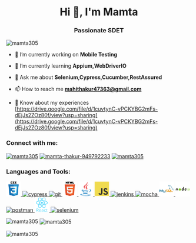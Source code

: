 <h1 align="center">Hi 👋, I'm Mamta</h1>
<h3 align="center">Passionate SDET</h3>

<p align="left"> <img src="https://komarev.com/ghpvc/?username=mamta305&label=Profile%20views&color=0e75b6&style=flat" alt="mamta305" /> </p>

- 🔭 I’m currently working on **Mobile Testing**

- 🌱 I’m currently learning **Appium,WebDriverIO**

- 💬 Ask me about **Selenium,Cypress,Cucumber,RestAssured**

- 📫 How to reach me **mahithakur47363@gmail.com**

- 📄 Know about my experiences [https://drive.google.com/file/d/1cuvtynC-vPCKYBG2mFs-dEjJs2ZOz80f/view?usp=sharing](https://drive.google.com/file/d/1cuvtynC-vPCKYBG2mFs-dEjJs2ZOz80f/view?usp=sharing)

<h3 align="left">Connect with me:</h3>
<p align="left">
<a href="https://codepen.io/mamta305" target="blank"><img align="center" src="https://raw.githubusercontent.com/rahuldkjain/github-profile-readme-generator/master/src/images/icons/Social/codepen.svg" alt="mamta305" height="30" width="40" /></a>
<a href="https://linkedin.com/in/mamta-thakur-949792233" target="blank"><img align="center" src="https://raw.githubusercontent.com/rahuldkjain/github-profile-readme-generator/master/src/images/icons/Social/linked-in-alt.svg" alt="mamta-thakur-949792233" height="30" width="40" /></a>
<a href="https://codesandbox.com/mamta305" target="blank"><img align="center" src="https://raw.githubusercontent.com/rahuldkjain/github-profile-readme-generator/master/src/images/icons/Social/codesandbox.svg" alt="mamta305" height="30" width="40" /></a>
</p>

<h3 align="left">Languages and Tools:</h3>
<p align="left"> <a href="https://www.w3schools.com/css/" target="_blank" rel="noreferrer"> <img src="https://raw.githubusercontent.com/devicons/devicon/master/icons/css3/css3-original-wordmark.svg" alt="css3" width="40" height="40"/> </a> <a href="https://www.cypress.io" target="_blank" rel="noreferrer"> <img src="https://raw.githubusercontent.com/simple-icons/simple-icons/6e46ec1fc23b60c8fd0d2f2ff46db82e16dbd75f/icons/cypress.svg" alt="cypress" width="40" height="40"/> </a> <a href="https://git-scm.com/" target="_blank" rel="noreferrer"> <img src="https://www.vectorlogo.zone/logos/git-scm/git-scm-icon.svg" alt="git" width="40" height="40"/> </a> <a href="https://www.w3.org/html/" target="_blank" rel="noreferrer"> <img src="https://raw.githubusercontent.com/devicons/devicon/master/icons/html5/html5-original-wordmark.svg" alt="html5" width="40" height="40"/> </a> <a href="https://www.java.com" target="_blank" rel="noreferrer"> <img src="https://raw.githubusercontent.com/devicons/devicon/master/icons/java/java-original.svg" alt="java" width="40" height="40"/> </a> <a href="https://developer.mozilla.org/en-US/docs/Web/JavaScript" target="_blank" rel="noreferrer"> <img src="https://raw.githubusercontent.com/devicons/devicon/master/icons/javascript/javascript-original.svg" alt="javascript" width="40" height="40"/> </a> <a href="https://www.jenkins.io" target="_blank" rel="noreferrer"> <img src="https://www.vectorlogo.zone/logos/jenkins/jenkins-icon.svg" alt="jenkins" width="40" height="40"/> </a> <a href="https://mochajs.org" target="_blank" rel="noreferrer"> <img src="https://www.vectorlogo.zone/logos/mochajs/mochajs-icon.svg" alt="mocha" width="40" height="40"/> </a> <a href="https://www.mysql.com/" target="_blank" rel="noreferrer"> <img src="https://raw.githubusercontent.com/devicons/devicon/master/icons/mysql/mysql-original-wordmark.svg" alt="mysql" width="40" height="40"/> </a> <a href="https://nodejs.org" target="_blank" rel="noreferrer"> <img src="https://raw.githubusercontent.com/devicons/devicon/master/icons/nodejs/nodejs-original-wordmark.svg" alt="nodejs" width="40" height="40"/> </a> <a href="https://postman.com" target="_blank" rel="noreferrer"> <img src="https://www.vectorlogo.zone/logos/getpostman/getpostman-icon.svg" alt="postman" width="40" height="40"/> </a> <a href="https://reactjs.org/" target="_blank" rel="noreferrer"> <img src="https://raw.githubusercontent.com/devicons/devicon/master/icons/react/react-original-wordmark.svg" alt="react" width="40" height="40"/> </a> <a href="https://www.selenium.dev" target="_blank" rel="noreferrer"> <img src="https://raw.githubusercontent.com/detain/svg-logos/780f25886640cef088af994181646db2f6b1a3f8/svg/selenium-logo.svg" alt="selenium" width="40" height="40"/> </a> </p>

<p><img align="left" src="https://github-readme-stats.vercel.app/api/top-langs?username=mamta305&show_icons=true&locale=en&layout=compact" alt="mamta305" /></p>

<p>&nbsp;<img align="center" src="https://github-readme-stats.vercel.app/api?username=mamta305&show_icons=true&locale=en" alt="mamta305" /></p>

<p><img align="center" src="https://github-readme-streak-stats.herokuapp.com/?user=mamta305&" alt="mamta305" /></p>
